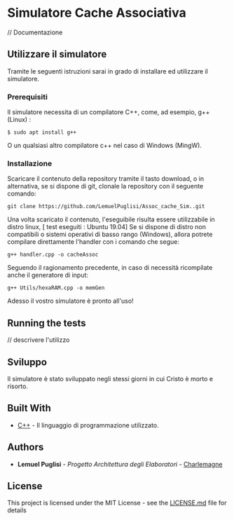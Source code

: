 # Simulatore Cache Associativa

// Documentazione

## Utilizzare il simulatore

Tramite le seguenti istruzioni sarai in grado di installare ed utilizzare il simulatore. 


### Prerequisiti

Il simulatore necessita di un compilatore C++, come, ad esempio, g++ (Linux) :  

```
$ sudo apt install g++
```

O un qualsiasi altro compilatore c++ nel caso di Windows (MingW). 


### Installazione

Scaricare il contenuto della repository tramite il tasto download, o in alternativa, se si dispone di git, clonale la repository con il seguente comando: 

```
git clone https://github.com/LemuelPuglisi/Assoc_cache_Sim..git
```

Una volta scaricato il contenuto, l'eseguibile risulta essere utilizzabile in distro linux, [ test eseguiti : Ubuntu 19.04]
Se si dispone di distro non compatibili o sistemi operativi di basso rango (Windows), allora potrete compilare direttamente l'handler con i comando che segue: 

```
g++ handler.cpp -o cacheAssoc 
```

Seguendo il ragionamento precedente, in caso di necessità ricompilate anche il generatore di input: 

```
g++ Utils/hexaRAM.cpp -o memGen 
```

Adesso il vostro simulatore è pronto all'uso!  

## Running the tests

// descrivere l'utilizzo

## Sviluppo

Il simulatore è stato sviluppato negli stessi giorni in cui Cristo è morto e risorto.

## Built With

* [C++](https://isocpp.org/) - Il linguaggio di programmazione utilizzato.

## Authors

* **Lemuel Puglisi** - *Progetto Architettura degli Elaboratori* - [Charlemagne](https://lemuelpuglisi.github.io)


## License

This project is licensed under the MIT License - see the [LICENSE.md](LICENSE.md) file for details

